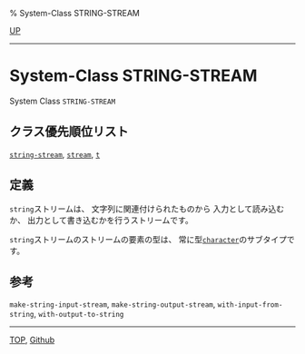 % System-Class STRING-STREAM

[UP](21.2.html)  

---

# System-Class **STRING-STREAM**


System Class `STRING-STREAM`


## クラス優先順位リスト

[`string-stream`](21.2.string-stream.html),
[`stream`](21.2.stream.html),
[`t`](4.4.t-system-class.html)


## 定義

`string`ストリームは、
文字列に関連付けられたものから
入力として読み込むか、
出力として書き込むかを行うストリームです。

`string`ストリームのストリームの要素の型は、
常に型[`character`](13.2.character-system-class.html)のサブタイプです。


## 参考

`make-string-input-stream`,
`make-string-output-stream`,
`with-input-from-string`,
`with-output-to-string`


---
[TOP](index.html),  [Github](https://github.com/nptcl/npt-japanese)


